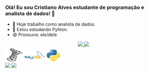 ### Olá! Eu sou Cristiano Alves estudante de programação e analista de dados!  👋

- 🔭 Hoje trabalho como analista de dados.
- 🌱 Estou estudando Pyhton.
- 😄 Pronouns: ele/dele

<div align="center">
  <a href="https://github.com/cristianoajr">
  <img height="180em" src="https://github-readme-stats.vercel.app/api?username=cristianoajr&show_icons=true&theme=tokyonight&include_all_commits=true&count_private=true"/>
  <img height="180em" src="https://github-readme-stats.vercel.app/api/top-langs/?username=cristianoajr&layout=compact&langs_count=7&theme=tokyonight"/>
</div>
  
  <img align="center" alt="Cris-SQLServer" height="50" width="60" src="https://raw.githubusercontent.com/devicons/devicon/master/icons/microsoftsqlserver/microsoftsqlserver-plain.svg">
  <img align="center" alt="Cris-MYSQL" height="50" width="60" src="https://raw.githubusercontent.com/devicons/devicon/master/icons/mysql/mysql-original-wordmark.svg">
  <img align="center" alt="Cris-Python" height="45" width="55" src="https://raw.githubusercontent.com/devicons/devicon/master/icons/python/python-original.svg">
  
  <div> 
  <a href="https://instagram.com/cristianoajr" target="_blank"><img src="https://img.shields.io/badge/-Instagram-%23E4405F?style=for-the-badge&logo=instagram&logoColor=white" target="_blank"></a>
  <a href="https://www.linkedin.com/in/cristiano-alves-438534158/" target="_blank"><img src="https://img.shields.io/badge/-LinkedIn-%230077B5?style=for-the-badge&logo=linkedin&logoColor=white" target="_blank"></a> 

 
</div>
  
